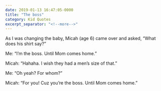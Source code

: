```yaml
---
date: 2019-01-13 16:47:05-0000
title: "The boss"
category: Kid Quotes
excerpt_separator: "<!--more-->"
---
```


As I was changing the baby, Micah (age 6) came over and asked, “What does his shirt say?”

Me: “I’m the boss. Until Mom comes home.”

Micah: “Hahaha. I wish they had a men’s size of that.”

Me: “Oh yeah? For whom?”

Micah: “For you! Cuz you’re the boss. Until Mom comes home.”
<!--more-->

